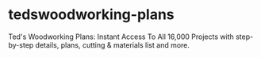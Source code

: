 # tedswoodworking-plans
Ted's Woodworking Plans: Instant Access To All 16,000 Projects with step-by-step details, plans, cutting &amp; materials list and more.
